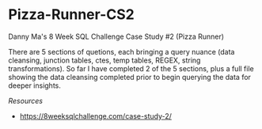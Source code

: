 # Pizza-Runner-CS2
Danny Ma's 8 Week SQL Challenge Case Study #2 (Pizza Runner)

There are 5 sections of quetions, each bringing a query nuance (data cleansing, junction tables, ctes, temp tables, REGEX, string transformations). So far I have completed 2 of the 5 sections, plus a full file showing the data cleansing completed prior to begin querying the data for deeper insights.

*Resources*
* https://8weeksqlchallenge.com/case-study-2/
